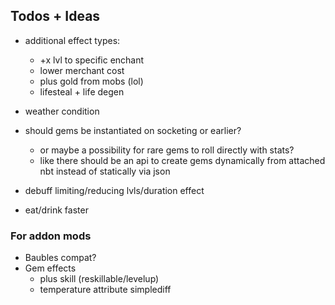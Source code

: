 ## Todos + Ideas
- additional effect types: 
  - +x lvl to specific enchant
  - lower merchant cost
  - plus gold from mobs (lol)
  - lifesteal + life degen
- weather condition
- should gems be instantiated on socketing or earlier? 
  - or maybe a possibility for rare gems to roll directly with stats?
  - like there should be an api to create gems dynamically from attached nbt instead of statically via json

- debuff limiting/reducing lvls/duration effect
- eat/drink faster

### For addon mods
- Baubles compat?
- Gem effects
  - plus skill (reskillable/levelup)
  - temperature attribute simplediff